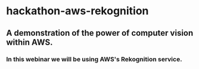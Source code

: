 # hackathon-aws-rekognition
## A demonstration of the power of computer vision within AWS.
### In this webinar we will be using AWS's Rekognition service.

